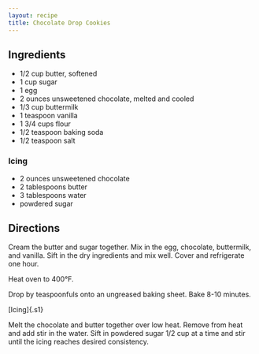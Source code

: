 ```yaml
---
layout: recipe
title: Chocolate Drop Cookies
---
```


## Ingredients

* 1/2 cup butter, softened
* 1 cup sugar
* 1 egg
* 2 ounces unsweetened chocolate, melted and cooled
* 1/3 cup buttermilk
* 1 teaspoon vanilla
* 1 3/4 cups flour
* 1/2 teaspoon baking soda
* 1/2 teaspoon salt

### Icing

* 2 ounces unsweetened chocolate
* 2 tablespoons butter
* 3 tablespoons water
* powdered sugar

## Directions

Cream the butter and sugar together. Mix in the egg, chocolate,
buttermilk, and vanilla. Sift in the dry ingredients and mix well. Cover
and refrigerate one hour.

Heat oven to 400°F.

Drop by teaspoonfuls onto an ungreased baking sheet. Bake 8-10 minutes.

[Icing]{.s1}

Melt the chocolate and butter together over low heat. Remove from heat
and add stir in the water. Sift in powdered sugar 1/2 cup at a time and
stir until the icing reaches desired consistency.

